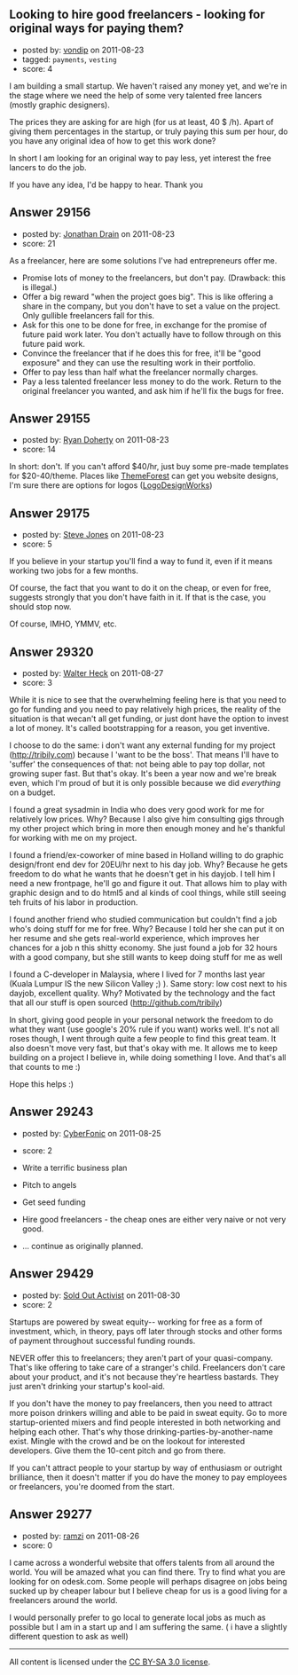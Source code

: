 ## Looking to hire good freelancers - looking for original ways for paying them?

- posted by: [vondip](https://stackexchange.com/users/-1/5273-vondip) on 2011-08-23
- tagged: `payments`, `vesting`
- score: 4

I am building a small startup.
We haven't raised any money yet, and we're in the stage where we need the help of some very talented free lancers (mostly graphic designers).

The prices they are asking for are high (for us at least, 40 $ /h).
Apart of giving them percentages in the startup, or truly paying this sum per hour, do you  have any original idea of how to get this work done?

In short I am looking for an original way to pay less, yet interest the free lancers to do the job. 

If you have any idea, I'd be happy to hear.
Thank you





## Answer 29156

- posted by: [Jonathan Drain](https://stackexchange.com/users/-1/12903-jonathan-drain) on 2011-08-23
- score: 21

As a freelancer, here are some solutions I've had entrepreneurs offer me.

* Promise lots of money to the freelancers, but don't pay. (Drawback: this is illegal.)
* Offer a big reward "when the project goes big". This is like offering a share in the company, but you don't have to set a value on the project. Only gullible freelancers fall for this.
* Ask for this one to be done for free, in exchange for the promise of future paid work later. You don't actually have to follow through on this future paid work.
* Convince the freelancer that if he does this for free, it'll be "good exposure" and they can use the resulting work in their portfolio.
* Offer to pay less than half what the freelancer normally charges.
* Pay a less talented freelancer less money to do the work. Return to the original freelancer you wanted, and ask him if he'll fix the bugs for free.


## Answer 29155

- posted by: [Ryan Doherty](https://stackexchange.com/users/-1/9590-ryan-doherty) on 2011-08-23
- score: 14

<p>In short: don't. If you can't afford $40/hr, just buy some pre-made templates for $20-40/theme. Places like <a href="http://themeforest.net/" rel="nofollow">ThemeForest</a> can get you website designs, I'm sure there are options for logos (<a href="http://www.logodesignworks.com/" rel="nofollow">LogoDesignWorks</a>)</p>



## Answer 29175

- posted by: [Steve Jones](https://stackexchange.com/users/-1/11951-steve-jones) on 2011-08-23
- score: 5

If you believe in your startup you'll find a way to fund it, even if it means working two jobs for a few months.

Of course, the fact that you want to do it on the cheap, or even for free, suggests strongly that you don't have faith in it. If that is the case, you should stop now.

Of course, IMHO, YMMV, etc.


## Answer 29320

- posted by: [Walter Heck](https://stackexchange.com/users/-1/12983-walter-heck) on 2011-08-27
- score: 3

While it is nice to see that the overwhelming feeling here is that you need to go for funding and you need to pay relatively high prices, the reality of the situation is that wecan't all get funding, or just dont have the option to invest a lot of money. It's called bootstrapping for a reason, you get inventive.

I choose to do the same: i don't want any external funding for my project (http://tribily.com) because I 'want to be the boss'. That means I'll have to 'suffer' the consequences of that: not being able to pay top dollar, not growing super fast. But that's okay. It's been a year now and we're break even, which I'm proud of but it is only possible because we did _everything_ on a budget.

I found a great sysadmin in India who does very good work for me for relatively low prices. Why? Because I also give him consulting gigs through my other project which bring in more then enough money and he's thankful for working with me on my project.

I found a friend/ex-coworker of mine based in Holland willing to do graphic design/front end dev for 20EU/hr next to his day job. Why? Because he gets freedom to do what he wants that he doesn't get in his dayjob. I tell him I need a new frontpage, he'll go and figure it out. That allows him to play with graphic design and to do html5 and al kinds of cool things, while still seeing teh fruits of his labor in production.

I found another friend who studied communication but couldn't find a job who's doing stuff for me for free. Why? Because I told her she can put it on her resume and she gets real-world experience, which improves her chances for a job n this shitty economy. She just found a job for 32 hours with a good company, but she still wants to keep doing stuff for me as well

I found a C-developer in Malaysia, where I lived for 7 months last year (Kuala Lumpur IS the new Silicon Valley ;) ). Same story: low cost next to his dayjob, excellent quality. Why? Motivated by the technology and the fact that all our stuff is open sourced (http://github.com/tribily)

In short, giving good people in your personal network the freedom to do what they want (use google's 20% rule if you want) works well. It's not all roses though, I went through quite a few people to find this great team. It also doesn't move very fast, but that's okay with me. It allows me to keep building on a project I believe in, while doing something I love. And that's all that counts to me :)

Hope this helps :)


## Answer 29243

- posted by: [CyberFonic](https://stackexchange.com/users/-1/12949-cyberfonic) on 2011-08-25
- score: 2

 - Write a terrific business plan
 - Pitch to angels
 - Get seed funding
 - Hire good freelancers - the cheap ones are either very naive or not very good.
 - ... continue as originally planned.




## Answer 29429

- posted by: [Sold Out Activist](https://stackexchange.com/users/-1/13031-sold-out-activist) on 2011-08-30
- score: 2

Startups are powered by sweat equity-- working for free as a form of investment, which, in theory, pays off later through stocks and other forms of payment throughout successful funding rounds. 

NEVER offer this to freelancers; they aren't part of your quasi-company. That's like offering to take care of a stranger's child. Freelancers don't care about your product, and it's not because they're heartless bastards. They just aren't drinking your startup's kool-aid. 

If you don't have the money to pay freelancers, then you need to attract more poison drinkers willing and able to be paid in sweat equity. Go to more startup-oriented mixers and find people interested in both networking and helping each other. That's why those drinking-parties-by-another-name exist. Mingle with the crowd and be on the lookout for interested developers. Give them the 10-cent pitch and go from there.

If you can't attract people to your startup by way of enthusiasm or outright brilliance, then it doesn't matter if you do have the money to pay employees or freelancers, you're doomed from the start.


## Answer 29277

- posted by: [ramzi](https://stackexchange.com/users/-1/12963-ramzi) on 2011-08-26
- score: 0

I came across a wonderful website that offers talents from all around the world. You will be amazed what you can find there. Try to find what you are looking for on odesk.com. Some people will perhaps disagree on jobs being sucked up by cheaper labour but I believe cheap for us is a good living for a freelancers around the world.

I would personally prefer to go local to generate local jobs as much as possible but I am in a start up and I am suffering the same. ( i have a slightly different question to ask as well)



---

All content is licensed under the [CC BY-SA 3.0 license](https://creativecommons.org/licenses/by-sa/3.0/).
